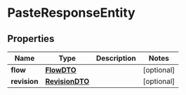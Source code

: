 # PasteResponseEntity

## Properties
Name | Type | Description | Notes
------------ | ------------- | ------------- | -------------
**flow** | [**FlowDTO**](FlowDTO.md) |  |  [optional]
**revision** | [**RevisionDTO**](RevisionDTO.md) |  |  [optional]
